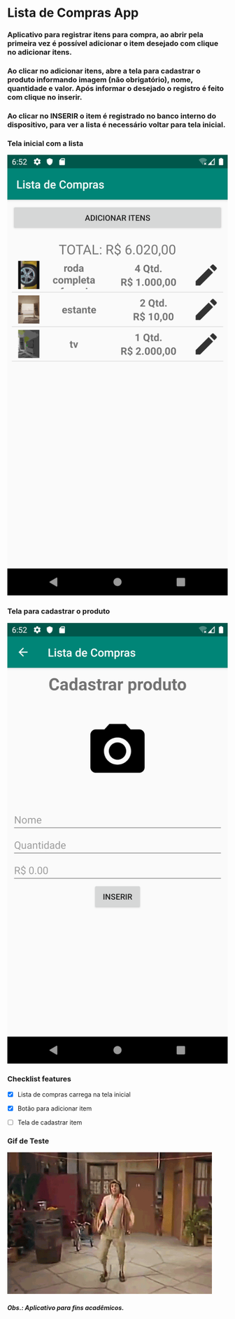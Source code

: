 # Lista de Compras App
### Aplicativo para registrar itens para compra, ao abrir pela primeira vez é possível adicionar o item desejado com clique no adicionar itens.
### Ao clicar no adicionar itens, abre a tela para cadastrar o produto informando imagem (não obrigatório), nome, quantidade e valor. Após informar o desejado o registro é feito com clique no inserir.
### Ao clicar no INSERIR o item é registrado no banco interno do dispositivo, para ver a lista é necessário voltar para tela inicial.  

### Tela inicial com a lista 
 ![](imgsReadme/listaProduto.png)

### Tela para cadastrar o produto
![](imgsReadme/telaCadastroProduto.png)

### Checklist features
- [x] Lista de compras carrega na tela inicial
- [x] Botão para adicionar item
- [ ] Tela de cadastrar item 

 
### Gif de Teste
![](imgsReadme/chavoDancing.gif)
##### Obs.: Aplicativo para fins acadêmicos.
